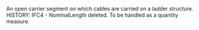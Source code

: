 ﻿An open carrier segment on which cables are carried on a ladder structure.
HISTORY: IFC4 - NominalLength deleted. To be handled as a quantity measure.
